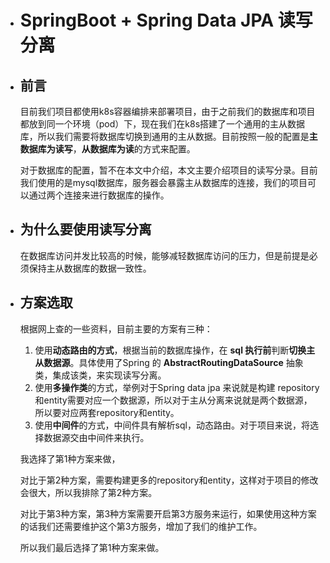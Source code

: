 - # SpringBoot + Spring Data JPA 读写分离

- ## 前言

  目前我们项目都使用k8s容器编排来部署项目，由于之前我们的数据库和项目都放到同一个环境（pod）下，现在我们在k8s搭建了一个通用的主从数据库，所以我们需要将数据库切换到通用的主从数据。目前按照一般的配置是**主数据库为读写**，**从数据库为读**的方式来配置。

  

  对于数据库的配置，暂不在本文中介绍，本文主要介绍项目的读写分录。目前我们使用的是mysql数据库，服务器会暴露主从数据库的连接，我们的项目可以通过两个连接来进行数据库的操作。

  

- ## 为什么要使用读写分离

  在数据库访问并发比较高的时候，能够减轻数据库访问的压力，但是前提是必须保持主从数据库的数据一致性。

- ## 方案选取

  根据网上查的一些资料，目前主要的方案有三种：

  1.  使用**动态路由的方式**，根据当前的数据库操作，在 **sql 执行前**判断**切换主从数据源**。具体使用了Spring 的 **AbstractRoutingDataSource** 抽象类，集成该类，来实现读写分离。
  2. 使用**多操作类**的方式，举例对于Spring data jpa 来说就是构建 repository 和entity需要对应一个数据源，所以对于主从分离来说就是两个数据源，所以要对应两套repository和entity。
  3. 使用**中间件**的方式，中间件具有解析sql，动态路由。对于项目来说，将选择数据源交由中间件来执行。

  

  我选择了第1种方案来做，

  对比于第2种方案，需要构建更多的repository和entity，这样对于项目的修改会很大，所以我排除了第2种方案。

  对比于第3种方案，第3种方案需要开启第3方服务来运行，如果使用这种方案的话我们还需要维护这个第3方服务，增加了我们的维护工作。

  所以我们最后选择了第1种方案来做。